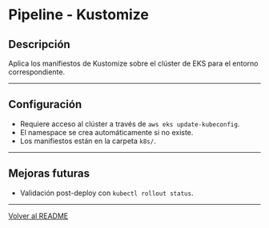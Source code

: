 # Pipeline - Kustomize

## Descripción
Aplica los manifiestos de Kustomize sobre el clúster de EKS para el entorno correspondiente.

---

## Configuración
- Requiere acceso al clúster a través de `aws eks update-kubeconfig`.
- El namespace se crea automáticamente si no existe.
- Los manifiestos están en la carpeta `k8s/`.

---

## Mejoras futuras
- Validación post-deploy con `kubectl rollout status`.

---

[Volver al README](../README.md)
